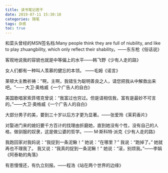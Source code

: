 ```yaml
---
title: 读书笔记若干
date: 2019-07-11 15:30:18
categories: 随笔
tags: 杂感
toc: true
---
```

和菜头曾经的MSN签名档:Many people think they are full of niubility, and like to play zhuangbility, which only reflect their shability。——东东枪《俗话说》

客观地说我的容貌也就是中等偏上的水平——韩飞野《少有人走的路》

女人们都有一种叫人羡慕的健忘的本领。 ——毛姆《诺言》

莱顿大主教祈祷："啊，主啊，我错生为聪明善良之人，请您把我从中解救出来吧。"---- 大卫·奥格威《一个广告人的自白》

美国歌唱家索菲塔克曾说：“我富过也穷过。但是请相信我，富有是最妙不可言的。”——大卫·奥格威《一个广告人的自白》

大部分男子的美，要到三十岁以后方才更为显著。——张爱玲《茉莉香片》

对娶进门来的媳妇要千方百计的找理由折磨她，直到她没有个性，没有自己的人格，做驯服的奴隶，这是做公婆的哲学。—— M·斯科特·派克《少有人走的路》

我跑回家对我妈说：“我捉到一条泥鳅！”
她说：“在哪里？”
我说：“跑掉了。”
她就再也不理我了。
我又说：“我真的捉到一条泥鳅！”
她说：“滚，别烦我。”——李娟《阿泰勒的角落》

有恩慢慢还，有仇立刻报。——程浩《站在两个世界的边缘》
